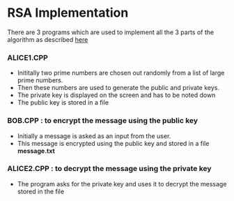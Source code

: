 # RSA Implementation
There are 3 programs which are used to implement all the 3 parts of the algorithm as described [here](http://pajhome.org.uk/crypt/rsa/index.html)

### ALICE1.CPP
  * Inititally two prime numbers are chosen out randomly from a list of large prime numbers.
  * Then these numbers are used to generate the public and private keys.
  * The private key is displayed on the screen and has to be noted down
  * The public key is stored in a file
### BOB.CPP : to **encrypt** the message using the public key
  * Initially a message is asked as an input from the user.
  * This message is encrypted using the public key and stored in a file **message.txt**
### ALICE2.CPP : to **decrypt** the message using the private key
  * The program asks for the private key and uses it to decrypt the message stored in the file
